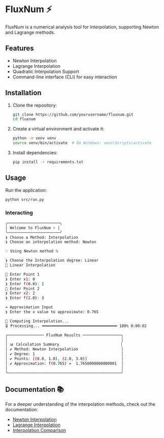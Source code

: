 # FluxNum ⚡️

FluxNum is a numerical analysis tool for interpolation, supporting Newton and Lagrange methods.

## Features

-   Newton Interpolation
-   Lagrange Interpolation
-   Quadratic Interpolation Support
-   Command-line interface (CLI) for easy interaction

## Installation

1. Clone the repository:

    ```sh
    git clone https://github.com/yourusername/fluxnum.git
    cd fluxnum
    ```

2. Create a virtual environment and activate it:

    ```sh
    python -m venv venv
    source venv/bin/activate  # On Windows: venv\Scripts\activate
    ```

3. Install dependencies:
    ```sh
    pip install -r requirements.txt
    ```

## Usage

Run the application:

```sh
python src/run.py
```

### Interacting

```sh
╭───────────────────────╮
│ Welcome to FluxNum ⚡️ │
╰───────────────────────╯
❯ Choose a Method: Interpolation
❯ Choose an interpolation method: Newton

💡 Using Newton method ℕ

❯ Choose the Interpolation degree: Linear
🎯 Linear Interpolation

📌 Enter Point 1
❯ Enter x1: 0
❯ Enter f(0.0): 1
📌 Enter Point 2
❯ Enter x2: 2
❯ Enter f(2.0): 3

≈ Approximation Input
❯ Enter the x value to approximate: 0.765

🚀 Computing Interpolation...
⏳ Processing... ━━━━━━━━━━━━━━━━━━━━━━━━━━━━━━━━━ 100% 0:00:02

╭──────────────── FluxNum Results ─────────────────╮
│                                                  │
│ 📊 Calculation Summary                           │
│ ✔ Method: Newton Interpolation                   │
│ ✔ Degree: 1                                      │
│ ✔ Points: [(0.0, 1.0), (2.0, 3.0)]               │
│ ✔ Approximation: f(0.765) =  1.7650000000000001  │
│                                                  │
╰──────────────────────────────────────────────────╯
```

## Documentation 📚

For a deeper understanding of the interpolation methods, check out the documentation:

-   [Newton Interpolation](docs/newton_interpolation.txt)
-   [Lagrange Interpolation](docs/lagrange_interpolation.txt)
-   [Interpolation Comparison](docs/interpolation_comparison.txt)
